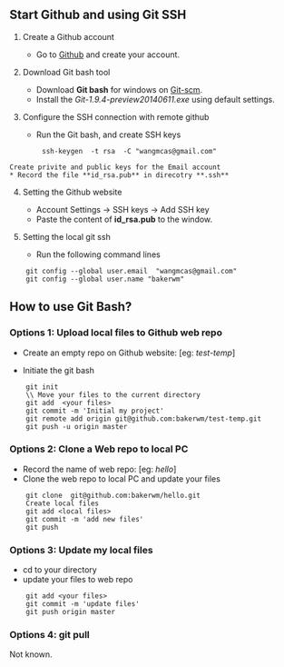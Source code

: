 ## Start Github and using Git SSH

1. Create a Github account
    * Go to [Github](https://github.com/) and create your account.

2. Download Git bash tool
    * Download **Git bash** for windows on [Git-scm](http://git-scm.com/downloads).
    * Install the *Git-1.9.4-preview20140611.exe* using default settings.

3. Configure the SSH connection with remote github
    * Run the Git bash, and create SSH keys
```
	    ssh-keygen  -t rsa  -C "wangmcas@gmail.com"
```
	Create privite and public keys for the Email account
    * Record the file **id_rsa.pub** in direcotry **.ssh**

4. Setting the Github website
    * Account Settings -> SSH keys -> Add SSH key
    * Paste the content of **id_rsa.pub** to the window.

5. Setting the local git ssh
    * Run the following command lines
```
	git config --global user.email  "wangmcas@gmail.com"
	git config --global user.name "bakerwm"
```

## How to use Git Bash?
### Options 1: Upload local files to Github web repo

* Create an empty repo on Github website: [eg: *test-temp*]

* Initiate the git bash
```
    git init
    \\ Move your files to the current directory
    git add  <your files>
	git commit -m 'Initial my project'
	git remote add origin git@github.com:bakerwm/test-temp.git
	git push -u origin master
```

### Options 2: Clone a Web repo to local PC
* Record the name of web repo: [eg: *hello*]
* Clone the web repo to local PC and update your files
```
    git clone  git@github.com:bakerwm/hello.git
    Create local files
    git add <local files>
    git commit -m 'add new files'
    git push
```

### Options 3: Update my local files
* cd to your directory
* update your files to web repo 
```
    git add <your files>
    git commit -m 'update files'
    git push origin master
```

### Options 4: git pull
Not known.
